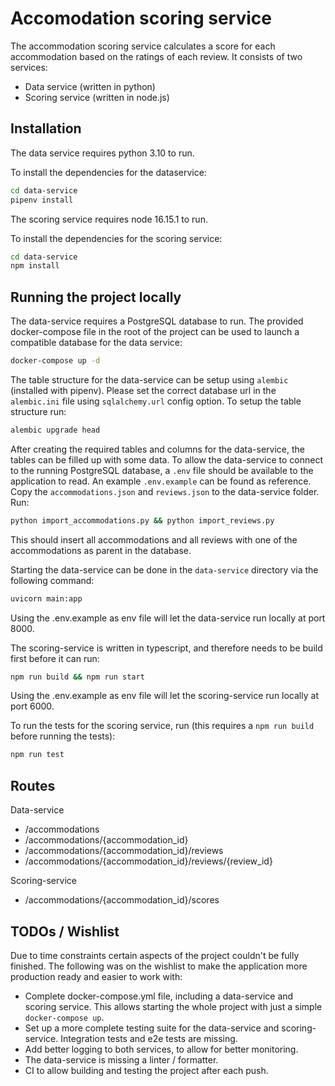  # Accomodation scoring service

The accommodation scoring service calculates a score for each accommodation based on the ratings of each review. It consists of two services:
 - Data service (written in python)
 - Scoring service (written in node.js)

## Installation
The data service requires python 3.10 to run.

To install the dependencies for the dataservice:
```sh
cd data-service
pipenv install
```

The scoring service requires node 16.15.1 to run.

To install the dependencies for the scoring service:
```sh
cd data-service
npm install
```


## Running the project locally
The data-service requires a PostgreSQL database to run. The provided docker-compose file in the root of the project can be used to launch a compatible database for the data service:
```sh
docker-compose up -d
```

The table structure for the data-service can be setup using `alembic` (installed with pipenv). Please set the correct database url in the `alembic.ini` file using `sqlalchemy.url` config option. To setup the table structure run:
```sh
alembic upgrade head
```

After creating the required tables and columns for the data-service, the tables can be filled up with some data. To allow the data-service to connect to the running PostgreSQL database, a `.env` file should be available to the application to read. An example `.env.example` can be found as reference.
Copy the `accommodations.json` and `reviews.json` to the data-service folder. Run:
```sh
python import_accommodations.py && python import_reviews.py
```
This should insert all accommodations and all reviews with one of the accommodations as parent in the database.

Starting the data-service can be done in the `data-service` directory via the following command:
```sh
uvicorn main:app
```
Using the .env.example as env file will let the data-service run locally at port 8000.

The scoring-service is written in typescript, and therefore needs to be build first before it can run:
```sh
npm run build && npm run start
```
Using the .env.example as env file will let the scoring-service run locally at port 6000.

To run the tests for the scoring service, run (this requires a `npm run build` before running the tests):
```sh
npm run test
```

## Routes

Data-service
 - /accommodations
 - /accommodations/{accommodation_id}
 - /accommodations/{accommodation_id}/reviews
 - /accommodations/{accommodation_id}/reviews/{review_id}

Scoring-service
 - /accommodations/{accommodation_id}/scores



## TODOs / Wishlist
Due to time constraints certain aspects of the project couldn't be fully finished. The following was on the wishlist to make the application more production ready and easier to work with:
 - Complete docker-compose.yml file, including a data-service and scoring service. This allows starting the whole project with just a simple `docker-compose up`.
 - Set up a more complete testing suite for the data-service and scoring-service. Integration tests and e2e tests are missing.
 - Add better logging to both services, to allow for better monitoring.
 - The data-service is missing a linter / formatter.
 - CI to allow building and testing the project after each push.
